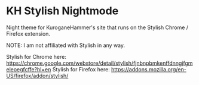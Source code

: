 # KH Stylish Nightmode 

Night theme for KuroganeHammer's site that runs on the Stylish Chrome / Firefox extension.

NOTE: I am not affiliated with Stylish in any way.

Stylish for Chrome here: https://chrome.google.com/webstore/detail/stylish/fjnbnpbmkenffdnngjfgmeleoegfcffe?hl=en
Stylish for Firefox here: https://addons.mozilla.org/en-US/firefox/addon/stylish/
